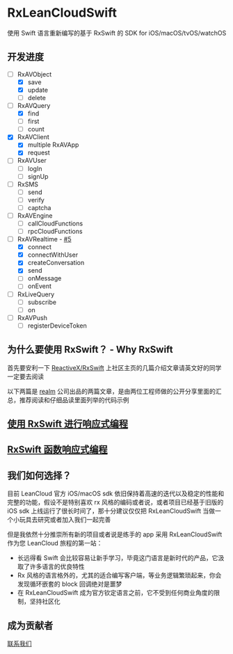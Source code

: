 # RxLeanCloudSwift
使用 Swift 语言重新编写的基于 RxSwift 的 SDK for iOS/macOS/tvOS/watchOS

## 开发进度
- [ ] RxAVObject
  - [x] save
  - [x] update
  - [ ] delete
- [ ] RxAVQuery
  - [x] find
  - [ ] first
  - [ ] count
- [x] RxAVClient
  - [x] multiple RxAVApp
  - [x] request
- [ ] RxAVUser
  - [ ] logIn
  - [ ] signUp
- [ ] RxSMS
  - [ ] send
  - [ ] verify
  - [ ] captcha
- [ ] RxAVEngine
  - [ ] callCloudFunctions
  - [ ] rpcCloudFunctions
- [ ] RxAVRealtime - [#5](https://github.com/RxLeanCloud/rx-lean-swift/issues/5)
  - [x] connect
  - [x] connectWithUser
  - [x] createConversation
  - [x] send
  - [ ] onMessage
  - [ ] onEvent
- [ ] RxLiveQuery
  - [ ] subscribe
  - [ ] on
- [ ] RxAVPush
  - [ ] registerDeviceToken

## 为什么要使用 RxSwift？ - Why RxSwift

首先要安利一下 [ReactiveX/RxSwift](https://github.com/ReactiveX/RxSwift) 上社区主页的几篇介绍文章请英文好的同学一定要去阅读

以下两篇是 [realm](https://realm.io/cn/) 公司出品的两篇文章，是由两位工程师做的公开分享里面的汇总，推荐阅读和仔细品读里面列举的代码示例

## [使用 RxSwift 进行响应式编程](https://news.realm.io/cn/news/altconf-scott-gardner-reactive-programming-with-rxswift/)
## [RxSwift 函数响应式编程](https://news.realm.io/cn/news/slug-max-alexander-functional-reactive-rxswift/)


## 我们如何选择？

目前 LeanCloud 官方 iOS/macOS sdk 依旧保持着高速的迭代以及稳定的性能和完整的功能，假设不是特别喜欢 rx 风格的编码或者说，或者项目已经基于旧版的 iOS sdk 上线运行了很长时间了，那十分建议仅仅把 RxLeanCloudSwift 当做一个小玩具去研究或者加入我们一起完善

但是我依然十分推崇所有新的项目或者说是练手的 app 采用 RxLeanCloudSwift 作为您 LeanCloud 旅程的第一站：

- 长远得看 Swift 会比较容易让新手学习，毕竟这门语言是新时代的产品，它汲取了许多语言的优良特性
- Rx 风格的语言格外的，尤其的适合编写客户端，等业务逻辑繁琐起来，你会发现循环嵌套的 block 回调绝对是噩梦
- 在 RxLeanCloudSwift 成为官方钦定语言之前，它不受到任何商业角度的限制，坚持社区化


## 成为贡献者

[联系我们](mailto:jun.wu@leancloud.rocks)

